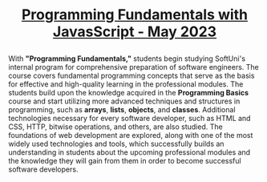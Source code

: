 # <p align="center"><a href="https://softuni.bg/trainings/3608/programming-fundamentals-with-javascript-May-2022"> Programming Fundamentals with JavasScript - May 2023 <a/><p>
With **"Programming Fundamentals,"** students begin studying SoftUni's internal program for comprehensive preparation of software engineers.
The course covers fundamental programming concepts that serve as the basis for effective and high-quality learning in the professional modules.
The students build upon the knowledge acquired in the **Programming Basics** course and start utilizing more advanced techniques and structures in programming, such as **arrays**, **lists**, **objects**, and **classes**.
Additional technologies necessary for every software developer, such as HTML and CSS, HTTP, bitwise operations, and others, are also studied. 
The foundations of web development are explored, along with one of the most widely used technologies and tools, which successfully builds an understanding in students about the upcoming professional modules and the knowledge they will gain from them in order to become successful software developers.
